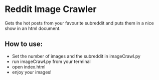 Reddit Image Crawler
====================

Gets the hot posts from your favourite subreddit and puts them in a nice show in an html document.

How to use:
-----------
- Set the number of images and the subreddit in imageCrawl.py
- run imageCrawl.py from your terminal
- open index.html
- enjoy your images!
